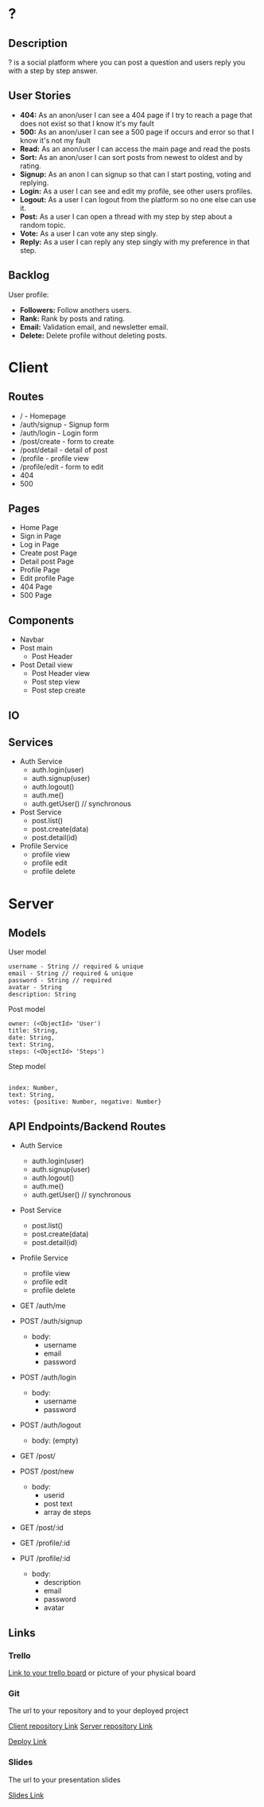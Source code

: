 # ?

## Description

? is a social platform where you can post a question and users reply you with a step by step answer.

## User Stories

- **404:** As an anon/user I can see a 404 page if I try to reach a page that does not exist so that I know it's my fault
- **500:** As an anon/user I can see a 500 page if occurs and error so that I know it's not my fault
- **Read:** As an anon/user I can access the main page and read the posts
- **Sort:** As an anon/user I can sort posts from newest to oldest and by rating.
- **Signup:** As an anon I can signup so that can I start posting, voting and replying.
- **Login:** As a user I can see and edit my profile, see other users profiles.
- **Logout:** As a user I can logout from the platform so no one else can use it.
- **Post:** As a user I can open a thread with my step by step about a random topic.
- **Vote:** As a user I can vote any step singly.
- **Reply:** As a user I can reply any step singly with my preference in that step.

## Backlog

User profile:
- **Followers:** Follow anothers users.
- **Rank:** Rank by posts and rating.
- **Email:** Validation email, and newsletter email.
- **Delete:** Delete profile without deleting posts.

  
# Client

## Routes

- / - Homepage
- /auth/signup - Signup form
- /auth/login - Login form
- /post/create - form to create
- /post/detail - detail of post
- /profile - profile view
- /profile/edit - form to edit
- 404
- 500

## Pages

- Home Page 
- Sign in Page 
- Log in Page 
- Create post Page
- Detail post Page 
- Profile Page
- Edit profile Page
- 404 Page 
- 500 Page

## Components

- Navbar
- Post main
    - Post Header
- Post Detail view
    - Post Header view
    - Post step view
    - Post step create


## IO


## Services

- Auth Service
  - auth.login(user)
  - auth.signup(user)
  - auth.logout()
  - auth.me()
  - auth.getUser() // synchronous
- Post Service
  - post.list()
  - post.create(data)
  - post.detail(id)
- Profile Service
  - profile view
  - profile edit
  - profile delete

# Server

## Models

User model

```
username - String // required & unique
email - String // required & unique
password - String // required
avatar - String
description: String

```

Post model

```
owner: (<ObjectId> 'User')
title: String,
date: String,
text: String,
steps: (<ObjectId> 'Steps')

```

Step model

```

index: Number,
text: String,
votes: {positive: Number, negative: Number}

```

## API Endpoints/Backend Routes

- Auth Service
  - auth.login(user)
  - auth.signup(user)
  - auth.logout()
  - auth.me()
  - auth.getUser() // synchronous
- Post Service
  - post.list()
  - post.create(data)
  - post.detail(id)
- Profile Service
  - profile view
  - profile edit
  - profile delete

- GET /auth/me
- POST /auth/signup
  - body:
    - username
    - email
    - password
- POST /auth/login
  - body:
    - username
    - password
- POST /auth/logout
  - body: (empty)
- GET /post/
- POST /post/new
  - body:
    - userid
    - post text
    - array de steps
- GET /post/:id
- GET /profile/:id
- PUT /profile/:id
  - body:
    - description
    - email
    - password
    - avatar

  

## Links

### Trello

[Link to your trello board](https://trello.com/b/l79tZuBo/epi-project) or picture of your physical board

### Git

The url to your repository and to your deployed project

[Client repository Link](https://github.com/evukipm/epi-frontend)
[Server repository Link](https://github.com/evukipm/epi-backend)

[Deploy Link](http://heroku.com)

### Slides

The url to your presentation slides

[Slides Link](https://slides.com/alexandrapedroche/epi-final-project#/)
